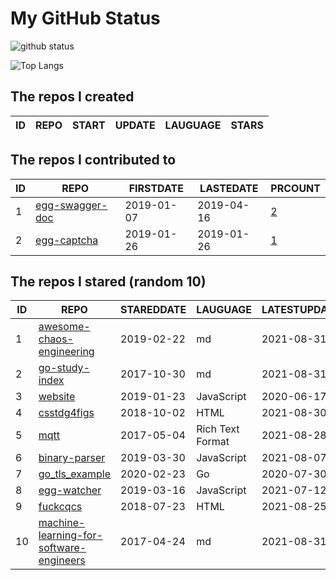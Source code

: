 # My GitHub Status

<img src="https://github-readme-stats-1.yihong0618.vercel.app/api?username=jc-lathander&show_icons=true&&&hide_title=true&count_private=true" alt="github status" />

![Top Langs](https://github-readme-stats-1.yihong0618.vercel.app/api/top-langs/?username=jc-lathander&layout=compact)

<!--START_SECTION:my_github-->
## The repos I created
| ID | REPO | START | UPDATE | LAUGUAGE | STARS |
|----|------|-------|--------|----------|-------|

## The repos I contributed to
| ID |                                REPO                                | FIRSTDATE  | LASTEDATE  |                                          PRCOUNT                                           |
|----|--------------------------------------------------------------------|------------|------------|--------------------------------------------------------------------------------------------|
|  1 | [egg-swagger-doc](https://github.com/Yanshijie-EL/egg-swagger-doc) | 2019-01-07 | 2019-04-16 | [2](https://github.com/Yanshijie-EL/egg-swagger-doc/pulls?q=is%3Apr+author%3Ajc-lathander) |
|  2 | [egg-captcha](https://github.com/Raoul1996/egg-captcha)            | 2019-01-26 | 2019-01-26 | [1](https://github.com/Raoul1996/egg-captcha/pulls?q=is%3Apr+author%3Ajc-lathander)        |

## The repos I stared (random 10)
| ID |                                                     REPO                                                      | STAREDDATE |     LAUGUAGE     | LATESTUPDATE |
|----|---------------------------------------------------------------------------------------------------------------|------------|------------------|--------------|
|  1 | [awesome-chaos-engineering](https://github.com/dastergon/awesome-chaos-engineering)                           | 2019-02-22 | md               | 2021-08-31   |
|  2 | [go-study-index](https://github.com/unknwon/go-study-index)                                                   | 2017-10-30 | md               | 2021-08-31   |
|  3 | [website](https://github.com/openpitrix/website)                                                              | 2019-01-23 | JavaScript       | 2020-06-17   |
|  4 | [csstdg4figs](https://github.com/meyerweb/csstdg4figs)                                                        | 2018-10-02 | HTML             | 2021-08-30   |
|  5 | [mqtt](https://github.com/mcxiaoke/mqtt)                                                                      | 2017-05-04 | Rich Text Format | 2021-08-28   |
|  6 | [binary-parser](https://github.com/Ericbla/binary-parser)                                                     | 2019-03-30 | JavaScript       | 2021-08-07   |
|  7 | [go_tls_example](https://github.com/michelia/go_tls_example)                                                  | 2020-02-23 | Go               | 2020-07-30   |
|  8 | [egg-watcher](https://github.com/eggjs/egg-watcher)                                                           | 2019-03-16 | JavaScript       | 2021-07-12   |
|  9 | [fuckcqcs](https://github.com/fuckcqcs/fuckcqcs)                                                              | 2018-07-23 | HTML             | 2021-08-25   |
| 10 | [machine-learning-for-software-engineers](https://github.com/ZuzooVn/machine-learning-for-software-engineers) | 2017-04-24 | md               | 2021-08-31   |

<!--END_SECTION:my_github-->
